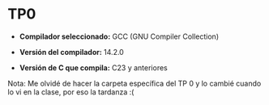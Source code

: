 # TP0

+ <p><b>Compilador seleccionado:</b> GCC (GNU Compiler Collection)</p>
* <p><b>Versión del compilador:</b> 14.2.0</p>
* <p><b>Versión de C que compila:</b> C23 y anteriores</p>

Nota: Me olvidé de hacer la carpeta específica del TP 0 y lo cambié cuando lo vi en la clase, por eso la tardanza :(
